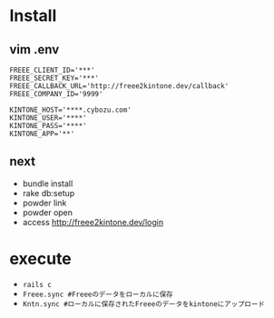 # Install

## vim .env

```
FREEE_CLIENT_ID='***'
FREEE_SECRET_KEY='***'
FREEE_CALLBACK_URL='http://freee2kintone.dev/callback'
FREEE_COMPANY_ID='9999'

KINTONE_HOST='****.cybozu.com'
KINTONE_USER='****'
KINTONE_PASS='****'
KINTONE_APP='**'
```

## next
* bundle install
* rake db:setup
* powder link
* powder open
* access http://freee2kintone.dev/login

# execute

* `rails c`
* `Freee.sync #Freeeのデータをローカルに保存`
* `Kntn.sync #ローカルに保存されたFreeeのデータをkintoneにアップロード`
